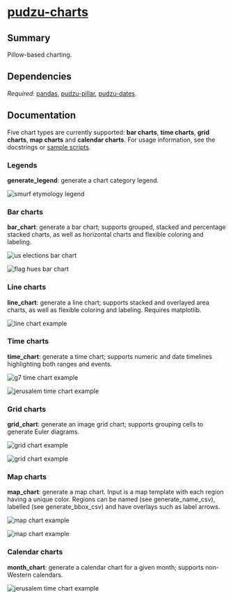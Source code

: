 # [pudzu-charts](pudzu/charts/charts.py)

## Summary 
Pillow-based charting.
 
## Dependencies
*Required*: [pandas](http://pandas.pydata.org/), [pudzu-pillar](../pudzu-pillar/README.md), [pudzu-dates](../pudzu-dates/README.md).

## Documentation

Five chart types are currently supported: **bar charts**, **time charts**, **grid charts**, **map charts** and **calendar charts**. For usage information, see the docstrings or [sample scripts](https://github.com/Udzu/pudzu/).

### Legends

**generate_legend**: generate a chart category legend.

![smurf etymology legend](images/legend.jpg)

### Bar charts

**bar_chart**: generate a bar chart; supports grouped, stacked and percentage stacked charts, as well as horizontal charts and flexible coloring and labeling.

![us elections bar chart](images/uspopular.jpg)

![flag hues bar chart](images/flaghues.jpg)

### Line charts

**line_chart**: generate a line chart; supports stacked and overlayed area charts, as well as flexible coloring and labeling. Requires matplotlib.

![line chart example](images/nhs.jpg)

### Time charts

**time_chart**: generate a time chart; supports numeric and date timelines highlighting both ranges and events.

![g7 time chart example](images/g7.jpg)

![jerusalem time chart example](images/jerusalem.jpg)

### Grid charts

**grid_chart**: generate an image grid chart; supports grouping cells to generate Euler diagrams.

![grid chart example](images/periodic.jpg)

![grid chart example](images/markovtext.jpg)

### Map charts

**map_chart**: generate a map chart. Input is a map template with each region having a unique color. Regions can be named (see generate_name_csv), labelled (see generate_bbox_csv) and have overlays such as label arrows.

![map chart example](images/femaleleaders.jpg)

![map chart example](images/dishes.jpg)

### Calendar charts

**month_chart**: generate a calendar chart for a given month; supports non-Western calendars.

![jerusalem time chart example](images/trump.jpg)
